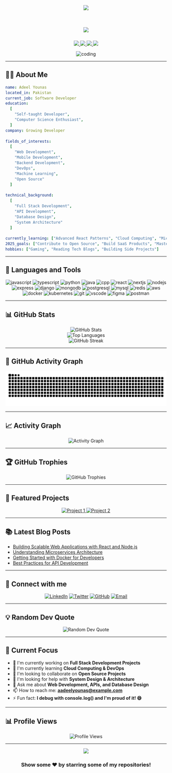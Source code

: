 <!-- Animated Header -->
<p align="center">
  <img src="https://capsule-render.vercel.app/api?text=Hey%20Everyone!%20👋&animation=fadeIn&type=waving&color=gradient&height=100"/>
</p>

<!-- Title with typing animation -->
<h1 align="center">
  <a href="https://git.io/typing-svg">
    <img src="https://readme-typing-svg.herokuapp.com/?lines=Hello,+World!+👋;I'm+Adeel+Younas;Software+Developer;Always+learning+new+things&center=true&size=30">
  </a>
</h1>

<!-- Social Media Links -->
<p align="center">
  <a href="https://linkedin.com/in/aadeelyounas">
    <img height="50" src="https://user-images.githubusercontent.com/46517096/166973395-19676cd8-f8ec-4abf-83ff-da8243505b82.png"/>
  </a>
  <a href="https://github.com/aadeelyounas">
    <img height="50" src="https://user-images.githubusercontent.com/46517096/166973962-d05d145a-b6a0-4643-bd3d-5ac845679367.png"/>
  </a>
  <a href="mailto:aadeelyounas@example.com">
    <img height="50" src="https://user-images.githubusercontent.com/46517096/166974141-216681cd-fd0d-4fab-b5ab-d3e4f4051e92.png"/>
  </a>
  <a href="https://twitter.com/aadeelyounas">
    <img height="50" src="https://user-images.githubusercontent.com/46517096/166974271-91dfa250-d70b-4cb9-8707-f1bda1b708c3.png"/>
  </a>
</p>

<!-- Programming GIF -->
<div align="center">
  <img src="https://media.giphy.com/media/qgQUggAC3Pfv687qPC/giphy.gif" width="500" alt="coding"/>
</div>

---

## 👨‍💻 About Me

```yaml
name: Adeel Younas
located_in: Pakistan
current_job: Software Developer
education:
  [
    "Self-taught Developer",
    "Computer Science Enthusiast",
  ]
company: Growing Developer

fields_of_interests:
  [
    "Web Development",
    "Mobile Development", 
    "Backend Development",
    "DevOps",
    "Machine Learning",
    "Open Source"
  ]
  
technical_background:
  [
    "Full Stack Development",
    "API Development",
    "Database Design",
    "System Architecture"
  ]
  
currently_learning: ["Advanced React Patterns", "Cloud Computing", "Microservices"]
2025_goals: ["Contribute to Open Source", "Build SaaS Products", "Master Cloud Architecture"]
hobbies: ["Gaming", "Reading Tech Blogs", "Building Side Projects"]
```

---

## 🚀 Languages and Tools

<p align="center">
  <!-- Programming Languages -->
  <img src="https://cdn.jsdelivr.net/gh/devicons/devicon/icons/javascript/javascript-original.svg" alt="javascript" width="45" height="45"/>
  <img src="https://cdn.jsdelivr.net/gh/devicons/devicon/icons/typescript/typescript-original.svg" alt="typescript" width="45" height="45"/>
  <img src="https://cdn.jsdelivr.net/gh/devicons/devicon/icons/python/python-original.svg" alt="python" width="45" height="45"/>
  <img src="https://cdn.jsdelivr.net/gh/devicons/devicon/icons/java/java-original.svg" alt="java" width="45" height="45"/>
  <img src="https://cdn.jsdelivr.net/gh/devicons/devicon/icons/cplusplus/cplusplus-original.svg" alt="cpp" width="45" height="45"/>
  
  <!-- Frameworks & Libraries -->
  <img src="https://cdn.jsdelivr.net/gh/devicons/devicon/icons/react/react-original.svg" alt="react" width="45" height="45"/>
  <img src="https://cdn.jsdelivr.net/gh/devicons/devicon/icons/nextjs/nextjs-original.svg" alt="nextjs" width="45" height="45"/>
  <img src="https://cdn.jsdelivr.net/gh/devicons/devicon/icons/nodejs/nodejs-original.svg" alt="nodejs" width="45" height="45"/>
  <img src="https://cdn.jsdelivr.net/gh/devicons/devicon/icons/express/express-original.svg" alt="express" width="45" height="45"/>
  <img src="https://cdn.jsdelivr.net/gh/devicons/devicon/icons/django/django-plain.svg" alt="django" width="45" height="45"/>
  
  <!-- Databases -->
  <img src="https://cdn.jsdelivr.net/gh/devicons/devicon/icons/mongodb/mongodb-original.svg" alt="mongodb" width="45" height="45"/>
  <img src="https://cdn.jsdelivr.net/gh/devicons/devicon/icons/postgresql/postgresql-original.svg" alt="postgresql" width="45" height="45"/>
  <img src="https://cdn.jsdelivr.net/gh/devicons/devicon/icons/mysql/mysql-original.svg" alt="mysql" width="45" height="45"/>
  <img src="https://cdn.jsdelivr.net/gh/devicons/devicon/icons/redis/redis-original.svg" alt="redis" width="45" height="45"/>
  
  <!-- Cloud & DevOps -->
  <img src="https://cdn.jsdelivr.net/gh/devicons/devicon/icons/amazonwebservices/amazonwebservices-original.svg" alt="aws" width="45" height="45"/>
  <img src="https://cdn.jsdelivr.net/gh/devicons/devicon/icons/docker/docker-original.svg" alt="docker" width="45" height="45"/>
  <img src="https://cdn.jsdelivr.net/gh/devicons/devicon/icons/kubernetes/kubernetes-plain.svg" alt="kubernetes" width="45" height="45"/>
  <img src="https://cdn.jsdelivr.net/gh/devicons/devicon/icons/git/git-original.svg" alt="git" width="45" height="45"/>
  
  <!-- Tools -->
  <img src="https://cdn.jsdelivr.net/gh/devicons/devicon/icons/vscode/vscode-original.svg" alt="vscode" width="45" height="45"/>
  <img src="https://cdn.jsdelivr.net/gh/devicons/devicon/icons/figma/figma-original.svg" alt="figma" width="45" height="45"/>
  <img src="https://cdn.jsdelivr.net/gh/devicons/devicon/icons/postman/postman-original.svg" alt="postman" width="45" height="45"/>
</p>

---

## 📊 GitHub Stats

<div align="center">
  <img src="https://github-readme-stats.vercel.app/api?username=aadeelyounas&show_icons=true&theme=radical&hide_border=false&count_private=true" alt="GitHub Stats" />
</div>

<div align="center">
  <img src="https://github-readme-stats.vercel.app/api/top-langs/?username=aadeelyounas&layout=compact&theme=radical&hide_border=false" alt="Top Languages" />
</div>

<div align="center">
  <img src="https://github-readme-streak-stats.herokuapp.com/?user=aadeelyounas&theme=radical&hide_border=false" alt="GitHub Streak" />
</div>

---

## 🐍 GitHub Activity Graph

![Snake animation](https://github.com/aadeelyounas/aadeelyounas/blob/output/github-contribution-grid-snake.svg)

---

## 📈 Activity Graph

<div align="center">
  <img src="https://github-readme-activity-graph.vercel.app/graph?username=aadeelyounas&theme=react-dark&hide_border=true" alt="Activity Graph" />
</div>

---

## 🏆 GitHub Trophies

<div align="center">
  <img src="https://github-profile-trophy.vercel.app/?username=aadeelyounas&theme=radical&no-frame=false&no-bg=true&margin-w=4" alt="GitHub Trophies" />
</div>

---

## 💼 Featured Projects

<div align="center">
  <a href="https://github.com/aadeelyounas/awesome-project-1">
    <img src="https://github-readme-stats.vercel.app/api/pin/?username=aadeelyounas&repo=awesome-project-1&theme=radical" alt="Project 1" />
  </a>
  <a href="https://github.com/aadeelyounas/awesome-project-2">
    <img src="https://github-readme-stats.vercel.app/api/pin/?username=aadeelyounas&repo=awesome-project-2&theme=radical" alt="Project 2" />
  </a>
</div>

---

## 📚 Latest Blog Posts

<!-- BLOG-POST-LIST:START -->
- [Building Scalable Web Applications with React and Node.js](#)
- [Understanding Microservices Architecture](#)
- [Getting Started with Docker for Developers](#)
- [Best Practices for API Development](#)
<!-- BLOG-POST-LIST:END -->

---

## 🤝 Connect with me

<div align="center">
  
[![LinkedIn](https://img.shields.io/badge/LinkedIn-0077B5?style=for-the-badge&logo=linkedin&logoColor=white)](https://linkedin.com/in/aadeelyounas)
[![Twitter](https://img.shields.io/badge/Twitter-1DA1F2?style=for-the-badge&logo=twitter&logoColor=white)](https://twitter.com/aadeelyounas)
[![GitHub](https://img.shields.io/badge/GitHub-100000?style=for-the-badge&logo=github&logoColor=white)](https://github.com/aadeelyounas)
[![Email](https://img.shields.io/badge/Email-D14836?style=for-the-badge&logo=gmail&logoColor=white)](mailto:aadeelyounas@example.com)

</div>

---

## 💡 Random Dev Quote

<div align="center">
  <img src="https://quotes-github-readme.vercel.app/api?type=horizontal&theme=radical" alt="Random Dev Quote" />
</div>

---

## 🎯 Current Focus

- 🔭 I'm currently working on **Full Stack Development Projects**
- 🌱 I'm currently learning **Cloud Computing & DevOps**
- 👯 I'm looking to collaborate on **Open Source Projects**
- 🤔 I'm looking for help with **System Design & Architecture**
- 💬 Ask me about **Web Development, APIs, and Database Design**
- 📫 How to reach me: **aadeelyounas@example.com**
- ⚡ Fun fact: **I debug with console.log() and I'm proud of it! 😄**

---

## 📊 Profile Views

<div align="center">
  <img src="https://komarev.com/ghpvc/?username=aadeelyounas&label=Profile%20views&color=0e75b6&style=flat" alt="Profile Views" />
</div>

---

<!-- Footer -->
<p align="center">
  <img src="https://capsule-render.vercel.app/api?type=waving&color=gradient&height=100&section=footer"/>
</p>

<div align="center">
  
### Show some ❤️ by starring some of my repositories!

</div>